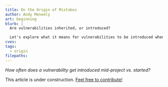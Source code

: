 ```yaml
---
title: On the Origin of Mistakes
author: Andy Meneely
art: beginning
blurb: |
  Are vulnerabilities inherited, or introduced?

  Let's explore what it means for vulnerabilities to be introduced when the project started. How often does that happen?
cves:
tags:
  - origin
filepaths:
---
```


_How often does a vulnerability get introduced mid-project vs. started?_

This article is under construction. [Feel free to contribute!](https://github.com/VulnerabilityHistoryProject/vhp-writing)